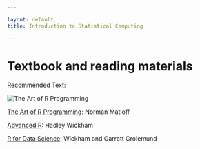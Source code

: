 ```yaml
---

layout: default
title: Introduction to Statistical Computing

---
```


# Textbook and reading materials

Recommended Text:

![The Art of R
Programming](http://nostarch.com/sites/default/files/imagecache/product_main_page/R_cvr_front.png)

[The Art of R Programming](http://nostarch.com/artofr.htm): Norman
Matloff

[Advanced R](http://adv-r.had.co.nz/): Hadley Wickham

[R for Data Science](http://r4ds.had.co.nz/): Wickham and Garrett Grolemund
